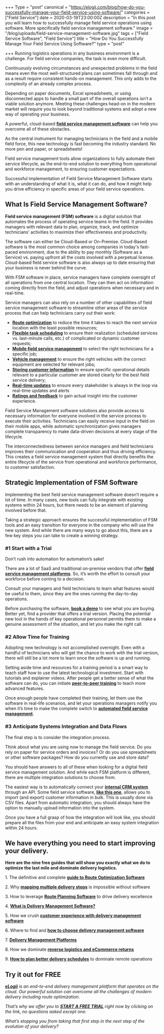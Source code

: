+++
Type = "post"
canonical = "https://elogii.com/blog/how-do-you-successfully-manage-your-field-service-using-software/"
categories = ["Field Service"]
date = 2020-03-19T23:00:00Z
description = "In this post you will learn how to successfully manage field service operations using software. More specifically field service management software."
image = "/blog/uploads/field-service-management-software.jpg"
tags = ["Field Service Software", "Field Service"]
title = "How Do You Successfully Manage Your Field Service Using Software?"
type = "post"

+++
Running logistics operations in any business environment is a challenge. For field service companies, the task is even more difficult.

Continuously evolving circumstances and unexpected problems in the field means even the most well-structured plans can sometimes fall through and as a result require consistent hands-on management. This only adds to the complexity of an already complex process.

Depending on paper documents, Excel spreadsheets, or using disconnected apps to handle a small part of the overall operations isn’t a viable solution anymore. Meeting these challenges head-on in the modern market will require you to look beyond traditional systems and adopt a new way of operating your business.

A powerful, cloud-based [**field service management software**](https://elogii.com/platform) can help you overcome all of these obstacles.

As the central instrument for managing technicians in the field and a mobile field force, this new technology is fast becoming the industry standard. No more pen and paper, or spreadsheets!

Field service management tools allow organizations to fully automate their service lifecycle, as the end-to-end solution to everything from operational and workforce management, to ensuring customer expectations.

Successful implementation of Field Service Management Software starts with an understanding of what it is, what it can do, and how it might help you drive efficiency in specific areas of your field service operations.

## What Is Field Service Management Software?

**Field service management (FSM) software** is a digital solution that automates the process of operating service teams in the field. It provides managers with relevant data to plan, organize, track, and optimize technicians’ activities to maximize their effectiveness and productivity.

The software can either be Cloud-Based or On-Premise. Cloud-Based software is the most common choice among companies in today's fast-paced environment, due to the ability to pay monthly (Software as a Service) vs. paying upfront all the costs involved with a perpetual license. Cloud-based field service software is also always up to date ensuring that your business is never behind the curve.

With FSM software in place, service managers have complete oversight of all operations from one central location. They can then act on information coming directly from the field, and adjust operations when necessary and in real-time.

Service managers can also rely on a number of other capabilities of field service management software to streamline other areas of the service process that can help technicians carry out their work:

* [**Route optimization**](https://elogii.com/capabilities/route-optimisation) to reduce the time it takes to reach the next service location with the least possible resources;
* [**Flexible task scheduling**](https://elogii.com/capabilities/flexible-tasks) to ensure their realization (scheduled services vs. last-minute calls, etc.) of complicated or dynamic customer requests;
* [**Mobile field service management**](https://elogii.com/capabilities/driver-management) to select the right technicians for a specific job;
* [**Vehicle management**](https://elogii.com/capabilities/vehicle-management) to ensure the right vehicles with the correct equipment are selected for relevant jobs;
* [**Storing customer information**](https://elogii.com/capabilities/customer-management) to ensure specific operational details relevant to a particular customer are stored clearly for the best field service delivery;
* [**Real-time updates**](https://elogii.com/capabilities/communication-alerts) to ensure every stakeholder is always in the loop via real-time updates and alerts
* [**Ratings and feedback**](https://elogii.com/capabilities/ratings-feedback) to gain actual insight into the customer experience.

Field Service Management software solutions also provide access to necessary information for everyone involved in the service process to execute their activities. Technicians can easily receive input in the field on their mobile apps, while automatic synchronization gives managers complete transparency to make data-driven decisions at every stage of the lifecycle.

The interconnectedness between service managers and field technicians improves their communication and cooperation and thus driving efficiency. This creates a field service management system that directly benefits the entire lifecycle of the service from operational and workforce performance, to customer satisfaction.

## Strategic Implementation of FSM Software

Implementing the best field service management software doesn’t require a lot of time. In many cases, new tools can fully integrate with existing systems within 24 hours, but there needs to be an element of planning involved before that.

Taking a strategic approach ensures the successful implementation of FSM tools and an easy transition for everyone in the company who will use the new system. And while there are many ways to go about this, there are a few key steps you can take to create a winning strategy.

### #1 Start with a Trial

Don’t rush into automation for automation’s sake!

There are a lot of SaaS and traditional on-premise vendors that offer [**field service management platforms**](https://elogii.com/platform). So, it’s worth the effort to consult your workforce before coming to a decision.

Consult your managers and field technicians to learn what features would be useful to them, since they are the ones running the day-to-day operations.

Before purchasing the software, [**book a demo**](https://elogii.com/book-demo) to see what you are buying. Better yet, find a provider that offers a trial version. Placing the potential new tool in the hands of key operational personnel permits them to make a genuine assessment of the situation, and let you make the right call.

### #2 Allow Time for Training

Adopting new technology is not accomplished overnight. Even with a handful of technicians who will get the chance to work with the trial version, there will still be a lot more to learn once the software is up and running.

Setting aside time and resources for a training period is a smart way to teach staff how to use the latest technological investment. Start with tutorials and explainer videos. After people get a better sense of what the software can do, you can initiate [**peer-to-peer training**](https://trainingmag.com/3-advantages-peer-peer-learning/) to teach more advanced features.

Once enough people have completed their training, let them use the software in real-life scenarios, and let your operations managers notify you when it’s time to make the complete switch to [**automated field service management**](https://elogii.com/industries/field-service).

### #3 Anticipate Systems Integration and Data Flows

The final step is to consider the integration process.

Think about what you are using now to manage the field service. Do you rely on paper for service orders and invoices? Or do you use spreadsheets or other software packages? How do you currently use and store data?

You should have answers to all of these when looking for a digital field service management solution. And while each FSM platform is different, there are multiple integration solutions to choose from.

The easiest way is to automatically connect your [**internal CRM system**](https://www.salesforce.com/eu/learning-centre/crm/crm-systems/) through an API. Some field service software, [**like this one**](https://elogii.com/), allows you to import (and export) customer information in bulk. This is usually done via CSV files. Apart from automatic integration, you should always have the option to manually upload information into the system.

Once you have a full grasp of how the integration will look like, you should prepare all the files from your end and anticipate an easy system integration within 24 hours.

## We have everything you need to start improving your delivery.

**Here are the nine free guides that will show you exactly what we do to optimize the last mile and dominate delivery logistics.**

1\. The definitive and complete [**guide to Route Optimization Software**](https://elogii.com/blog/guide-to-route-optimization-software/ "guide to route optimization software")

2\. Why [**mapping multiple delivery stops**](https://elogii.com/blog/mapping-multiple-delivery-stops/ "mapping multiple delivery stops") is impossible without software

3\. How to leverage [**Route Planning Software**](https://elogii.com/blog/how-route-planning-software-improves-delivery/ "route planning software") to drive delivery excellence

4\. [**What is Delivery Management Software?**](https://elogii.com/blog/what-is-delivery-management-software-and-how-is-it-different-from-everything-else-on-the-market/ "what is delivery management software")

5\. How we crush [**customer experience with delivery management software**](https://elogii.com/blog/delivery-management-software-and-customer-experience/ "delivery management software and customer experience")

6\. Where to find and [**how to choose delivery management software**](https://elogii.com/blog/how-to-choose-delivery-management-software/ "how to choose delivery management software")

7\. [**Delivery Management Platforms**](https://elogii.com/blog/delivery-management-platforms/ "delivery management platforms")

8\. How we dominate [**reverse logistics and eCommerce returns**](https://elogii.com/blog/reverse-logistics-and-ecommerce-returns/ "reverse logistics and ecommerce returns")

9\. [**How to plan better delivery schedules**]() to dominate remote operations

## Try it out for FREE

[**_eLogii_**](https://elogii.com/) _is an end-to-end delivery management platform that operates on the cloud. Our powerful solution can overcome all the challenges of modern delivery including route optimization._

_That’s why we offer you to_ [**_START A FREE TRIAL_**](https://elogii.com/book-demo) _right now by clicking on the link, no questions asked except one:_

_What’s stopping you from taking that first step in the next step of the evolution of your delivery?_